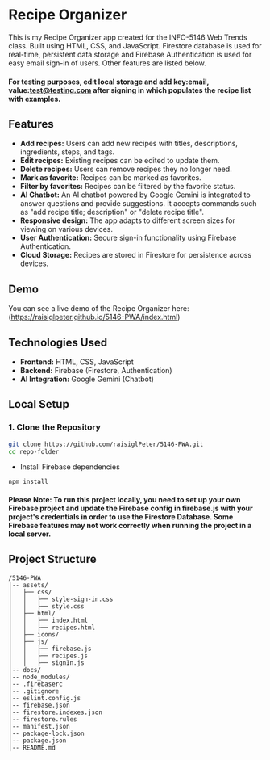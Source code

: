# Recipe Organizer

This is my Recipe Organizer app created for the INFO-5146 Web Trends class. Built using HTML, CSS, and JavaScript. Firestore database is used for real-time, persistent data storage and Firebase Authentication is used for easy email sign-in of users. Other features are listed below.

#### For testing purposes, edit local storage and add key:email, value:test@testing.com after signing in which populates the recipe list with examples.

## Features

- **Add recipes:** Users can add new recipes with titles, descriptions, ingredients, steps, and tags.
- **Edit recipes:** Existing recipes can be edited to update them.
- **Delete recipes:** Users can remove recipes they no longer need.
- **Mark as favorite:** Recipes can be marked as favorites.
- **Filter by favorites:** Recipes can be filtered by the favorite status.
- **AI Chatbot:** An AI chatbot powered by Google Gemini is integrated to answer questions and provide suggestions. It accepts commands such as "add recipe title; description" or "delete recipe title".
- **Responsive design:** The app adapts to different screen sizes for viewing on various devices.
- **User Authentication:** Secure sign-in functionality using Firebase Authentication.
- **Cloud Storage:** Recipes are stored in Firestore for persistence across devices.

## Demo

You can see a live demo of the Recipe Organizer here:  
(https://raisiglpeter.github.io/5146-PWA/index.html)

## Technologies Used

- **Frontend:** HTML, CSS, JavaScript  
- **Backend:** Firebase (Firestore, Authentication)  
- **AI Integration:** Google Gemini (Chatbot)  

## Local Setup

### 1. Clone the Repository

```sh
git clone https://github.com/raisiglPeter/5146-PWA.git
cd repo-folder
```
- Install Firebase dependencies
```
npm install
```

#### Please Note: To run this project locally, you need to set up your own Firebase project and update the Firebase config in firebase.js with your project's credentials in order to use the Firestore Database. Some Firebase features may not work correctly when running the project in a local server.

## Project Structure

```
/5146-PWA
│-- assets/
│   ├── css/
│   │   ├── style-sign-in.css
│   │   ├── style.css
│   ├── html/
│   │   ├── index.html
│   │   ├── recipes.html
│   ├── icons/
│   ├── js/
│   │   ├── firebase.js
│   │   ├── recipes.js
│   │   ├── signIn.js
│-- docs/
│-- node_modules/
│-- .firebaserc
│-- .gitignore
│-- eslint.config.js
│-- firebase.json
│-- firestore.indexes.json
│-- firestore.rules
│-- manifest.json
│-- package-lock.json
│-- package.json
│-- README.md
```
